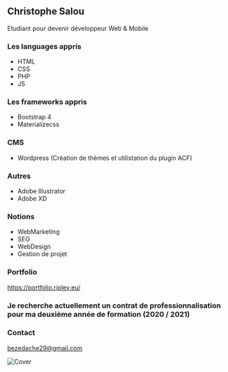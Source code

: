 ## Christophe Salou
Etudiant pour devenir développeur Web & Mobile

### Les languages appris
- HTML
- CSS
- PHP
- JS

### Les frameworks appris
- Bootstrap 4
- Materializecss

### CMS
- Wordpress (Création de thèmes et utilistation du plugin ACF)

### Autres
- Adobe Illustrator
- Adobe XD

### Notions
- WebMarketing
- SEO
- WebDesign
- Gestion de projet

### Portfolio
https://portfolio.ripley.eu/

### Je recherche actuellement un contrat de professionnalisation pour ma deuxième année de formation (2020 / 2021)

### Contact
bezedache29@gmail.com

![Cover](https://github.com/bezedache29/bezedache29/tree/master/img/atrg-binary-banner.jpg)


<!--
**bezedache29/bezedache29** is a ✨ _special_ ✨ repository because its `README.md` (this file) appears on your GitHub profile.

Here are some ideas to get you started:

- 🔭 I’m currently working on ...
- 🌱 I’m currently learning ...
- 👯 I’m looking to collaborate on ...
- 🤔 I’m looking for help with ...
- 💬 Ask me about ...
- 📫 How to reach me: ...
- 😄 Pronouns: ...
- ⚡ Fun fact: ...
-->

